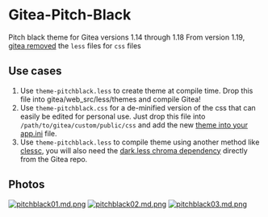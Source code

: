 # Gitea-Pitch-Black

Pitch black theme for Gitea versions 1.14 through 1.18
From version 1.19, [gitea removed](https://github.com/go-gitea/gitea/pull/23508) the `less` files for `css` files

## Use cases

1. Use `theme-pitchblack.less` to create theme at compile time. Drop this file into gitea/web_src/less/themes and compile Gitea!
2. Use `theme-pitchblack.css` for a de-minified version of the css that can easily be edited for personal use. Just drop this file into `/path/to/gitea/custom/public/css` and add the new [theme into your app.ini](https://docs.gitea.io/en-us/config-cheat-sheet/#ui-ui) file.
3. Use `theme-pitchblack.less` to compile theme using another method like [clessc](https://github.com/iamdoubz/Gitea-Pitch-Black/issues/6), you will also need the [dark.less chroma dependency](https://github.com/go-gitea/gitea/tree/main/web_src/less/chroma/dark.less) directly from the Gitea repo.

## Photos

[![pitchblack01.md.png](https://pix.dou.bet/images/2021/06/28/pitchblack01.md.png)](https://pix.dou.bet/image/gUOb)
[![pitchblack02.md.png](https://pix.dou.bet/images/2021/06/28/pitchblack02.md.png)](https://pix.dou.bet/image/gFN8)
[![pitchblack03.md.png](https://pix.dou.bet/images/2021/06/28/pitchblack03.md.png)](https://pix.dou.bet/image/gAoV)
